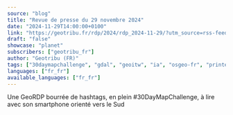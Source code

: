 ```yaml
---
source: "blog"
title: "Revue de presse du 29 novembre 2024"
date: "2024-11-29T14:00:00+0100"
link: "https://geotribu.fr/rdp/2024/rdp_2024-11-29/?utm_source=rss-feed&utm_medium=RSS&utm_campaign=feed-syndication"
draft: "false"
showcase: "planet"
subscribers: ["geotribu_fr"]
author: "Geotribu (FR)"
tags: ["30daymapchallenge", "gdal", "geoitw", "ia", "osgeo-fr", "printemps des cartes", "qgis", "géolocalisation", "revue de presse"]
languages: ["fr_fr"]
available_languages: ["fr_fr"]
---
```


Une GeoRDP bourrée de hashtags, en plein #30DayMapChallenge, à lire avec son smartphone orienté vers le Sud
